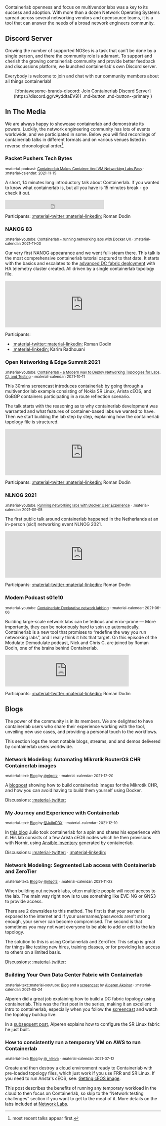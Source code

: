 Containerlab openness and focus on multivendor labs was a key to its success and adoption. With more than a dozen Network Operating Systems spread across several networking vendors and opensource teams, it is a tool that can answer the needs of a broad network engineers community.

## Discord Server
Growing the number of supported NOSes is a task that can't be done by a single person, and there the community role is adamant. To support and cherish the growing containerlab community and provide better feedback and discussions platform, we launched containerlab's own Discord server.

Everybody is welcome to join and chat with our community members about all things containerlab!

<center>[:fontawesome-brands-discord: Join Containerlab Discord Server](https://discord.gg/vAyddtaEV9){ .md-button .md-button--primary }</center>

## In The Media
We are always happy to showcase containerlab and demonstrate its powers. Luckily, the network engineering community has lots of events worldwide, and we participated in some. Below you will find recordings of containerlab talks in different formats and on various venues listed in reverse chronological order[^1].

### Packet Pushers Tech Bytes
<small>:material-podcast: [Containerlab Makes Container And VM Networking Labs Easy](https://packetpushers.net/podcast/tech-bytes-containerlab-makes-container-and-vm-networking-labs-easy-sponsored/) · :material-calendar: 2021-11-15</small>

A short, 14 minutes long introductory talk about Containerlab. If you wanted to know what containerlab is, but all you have is 15 minutes break - go check it out.

<div class="iframe-audio2-container">
<iframe width="320" height="30" src="https://packetpushers.net/?powerpress_embed=52038-podcast&amp;powerpress_player=mediaelement-audio" frameborder="0" scrolling="no"></iframe>
</div>

Participants: [:material-twitter:][rdodin-twitter][:material-linkedin:][rdodin-linkedin] Roman Dodin

### NANOG 83
<small>:material-youtube: [Containerlab - running networking labs with Docker UX](https://www.youtube.com/watch?v=qigCla1qY3k) · :material-calendar: 2021-11-03</small>

Our very first NANOG appearance and we went full-steam there. This talk is the most comprehensive containerlab tutorial captured to that date. It starts with the basics and escalates to the [advanced DC fabric deployment](https://youtu.be/qigCla1qY3k?t=2131) with HA telemetry cluster created. All driven by a single containerlab topology file.

<div class="iframe-container">
<iframe width="100%" src="https://www.youtube.com/embed/qigCla1qY3k" frameborder="0" allow="accelerometer; autoplay; clipboard-write; encrypted-media; gyroscope; picture-in-picture" allowfullscreen></iframe>
</div>

Participants:

* [:material-twitter:][rdodin-twitter][:material-linkedin:][rdodin-linkedin] Roman Dodin
* [:material-linkedin:][karim-linkedin] Karim Radhouani

### Open Networking & Edge Summit 2021
<small>:material-youtube: [Containerlab - a Modern way to Deploy Networking Topologies for Labs, CI, and Testing](https://www.youtube.com/watch?v=snQTlFahY1c) · :material-calendar: 2021-10-11</small>

This 30mins screencast introduces containerlab by going through a multivendor lab example consisting of Nokia SR Linux, Arista cEOS, and GoBGP containers participating in a route reflection scenario.

The talk starts with the reasoning as to why containerlab development was warranted and what features of container-based labs we wanted to have. Then we start building the lab step by step, explaining how the containerlab topology file is structured.

<div class="iframe-container">
<iframe width="100%" src="https://www.youtube.com/embed/snQTlFahY1c" frameborder="0" allow="accelerometer; autoplay; clipboard-write; encrypted-media; gyroscope; picture-in-picture" allowfullscreen></iframe>
</div>

Participants: [:material-twitter:][rdodin-twitter][:material-linkedin:][rdodin-linkedin] Roman Dodin

### NLNOG 2021
<small>:material-youtube: [Running networking labs with Docker User Experience](https://www.youtube.com/watch?v=n81Tc1g4W5U) · :material-calendar: 2021-09-05</small>

The first public talk around containerlab happened in the Netherlands at an in-person (sic!) networking event NLNOG 2021.

<div class="iframe-container">
<iframe width="100%" src="https://www.youtube.com/embed/n81Tc1g4W5U" frameborder="0" allow="accelerometer; autoplay; clipboard-write; encrypted-media; gyroscope; picture-in-picture" allowfullscreen></iframe>
</div>

Participants: [:material-twitter:][rdodin-twitter][:material-linkedin:][rdodin-linkedin] Roman Dodin

### Modem Podcast s01e10
<small>:material-youtube: [Containerlab: Declarative network labbing](https://www.modem.show/post/s01e10/) · :material-calendar: 2021-06-06</small>

Building large-scale network labs can be tedious and error-prone — More importantly, they can be notoriously hard to spin up automatically. Containerlab is a new tool that promises to “redefine the way you run networking labs”, and I really think it hits that target. On this episode of the Modulate Demodulate podcast, Nick and Chris C. are joined by Roman Dodin, one of the brains behind Containerlab.

<div class="iframe-audio-container">
<iframe src="https://anchor.fm/modulate-demodulate/embed/episodes/Containerlab-Declarative-Network-Labbing-with-Roman-Dodin-e129cuc/a-a5q33b1" height="102px" width="400px" frameborder="0" scrolling="no"></iframe>
</div>

Participants: [:material-twitter:][rdodin-twitter][:material-linkedin:][rdodin-linkedin] Roman Dodin

## Blogs
The power of the community is in its members. We are delighted to have containerlab users who share their experience working with the tool, unveiling new use cases, and providing a personal touch to the workflows.

This section logs the most notable blogs, streams, and and demos delivered by containerlab users worldwide.

### Network Modeling: Automating Mikrotik RouterOS CHR Containerlab images
<small>:material-text: [Blog](https://stubarea51.net/2021/12/20/network-modeling-automating-mikrotik-routeros-chr-containerlab-images/) by [@nlgotz](https://twitter.com/nlgotz) · :material-calendar: 2021-12-20</small>

A [blogpost](https://stubarea51.net/2021/12/20/network-modeling-automating-mikrotik-routeros-chr-containerlab-images/) showing how to build containerlab images for the Mikrotik CHR, and how you can avoid having to build them yourself using Docker.

Discussions: [:material-twitter:](https://twitter.com/nlgotz/status/1472941962345033728)

### My Journey and Experience with Containerlab
<small>:material-text: [Blog](https://juliopdx.com/2021/12/10/my-journey-and-experience-with-containerlab/) by [@JulioPDX](https://twitter.com/Julio_PDX) · :material-calendar: 2021-12-10</small>

In [this blog](https://juliopdx.com/2021/12/10/my-journey-and-experience-with-containerlab/) Julio took containerlab for a spin and shares his experience with it. His lab consists of a few Arista cEOS nodes which he then provisions with Nornir, using [Ansible inventory](manual/inventory.md) generated by containerlab.

Discussions: [:material-twitter:](https://twitter.com/Julio_PDX/status/1469562531689631745) · [:material-linkedin:](https://www.linkedin.com/feed/update/urn:li:activity:6875328740948344832/)

### Network Modeling: Segmented Lab access with Containerlab and ZeroTier
<small>:material-text: [Blog](https://stubarea51.net/2021/11/23/network-modeling-segmented-lab-access-with-containerlab-and-zerotier/) by [@nlgotz](https://twitter.com/nlgotz) · :material-calendar: 2021-11-23</small>

When building out network labs, often multiple people will need access to the lab. The main way right now is to use something like EVE-NG or GNS3 to provide access.

There are 2 downsides to this method. The first is that your server is exposed to the internet and if your usernames/passwords aren’t strong enough, your server can become compromised. The second is that sometimes you may not want everyone to be able to add or edit to the lab topology.

The solution to this is using Containerlab and ZeroTier. This setup is great for things like testing new hires, training classes, or for providing lab access to others on a limited basis.

Discussions: [:material-twitter:](https://twitter.com/stubarea51/status/1463217901800935427)

### Building Your Own Data Center Fabric with Containerlab
<small>:material-text::material-youtube: [Blog](https://networkcloudandeverything.com/containerlab-post/) and a [screencast](https://youtu.be/d2f1SYRyj0I) by [Alperen Akpinar](https://www.linkedin.com/in/alperenakpinar/) · :material-calendar: 2021-08-24</small>

Alperen did a great job explaining how to build a DC fabric topology using containerlab. This was the first post in the series, making it an excellent intro to containerlab, especially when you follow the [screencast](https://youtu.be/d2f1SYRyj0I) and watch the topology buildup live.

In a [subsequent post](https://networkcloudandeverything.com/configuring-srlinux-nodes-in-a-3-tier-data-center/), Alperen explains how to configure the SR Linux fabric he just built.

### How to consistently run a temporary VM on AWS to run Containerlab
<small>:material-text: [Blog](https://nleiva.medium.com/how-you-can-consistently-run-temporary-workloads-in-the-cloud-37140b4b5e55#8d6d) by [@_nleiva](https://twitter.com/_nleiva) · :material-calendar: 2021-07-12</small>

Create and then destroy a cloud environment ready to Containerlab with pre-loaded topology files, which just work if you use FRR and SR Linux. If you need to run Arista's cEOS, see: [Getting cEOS image](https://github.com/nleiva/aws-testbed/blob/main/lab/get_arista_ceos.md).

This post describes the benefits of running any temporary workload in the cloud to then focus on Containerlab, so skip to the “Network testing challenges” section if you want to get to the meat of it. More details on the labs included at [Network Labs](https://github.com/nleiva/aws-testbed/tree/main/lab#network-labs).

[rdodin-twitter]: https://twitter.com/ntdvps
[rdodin-linkedin]: https://linkedin.com/in/rdodin
[karim-linkedin]: https://www.linkedin.com/in/karim-radhouani/
[^1]: most recent talks appear first.